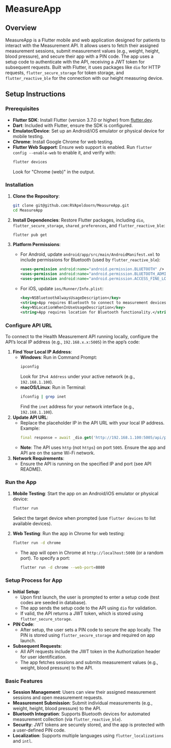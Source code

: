 # MeasureApp

## Overview
MeasureApp is a Flutter mobile and web application designed for patients to interact with the Measurement API. It allows users to fetch their assigned measurement sessions, submit measurement values (e.g., weight, height, blood pressure), and secure their app with a PIN code. The app uses a setup code to authenticate with the API, receiving a JWT token for subsequent requests. Built with Flutter, it uses packages like `dio` for HTTP requests, `flutter_secure_storage` for token storage, and `flutter_reactive_ble` for the connection with our height measuring device.

## Setup Instructions

### Prerequisites
- **Flutter SDK**: Install Flutter (version 3.7.0 or higher) from [flutter.dev](https://flutter.dev/docs/get-started/install).
- **Dart**: Included with Flutter, ensure the SDK is configured.
- **Emulator/Device**: Set up an Android/iOS emulator or physical device for mobile testing.
- **Chrome**: Install Google Chrome for web testing.
- **Flutter Web Support**: Ensure web support is enabled. Run `flutter config --enable-web` to enable it, and verify with:
  ```bash
  flutter devices
  ```
  Look for "Chrome (web)" in the output.

### Installation
1. **Clone the Repository**:
   ```bash
   git clone git@github.com:RVApeldoorn/MeasureApp.git
   cd MeasureApp
   ```

2. **Install Dependencies**:
   Restore Flutter packages, including `dio`, `flutter_secure_storage`, `shared_preferences`, and `flutter_reactive_ble`:
   ```bash
   flutter pub get
   ```

4. **Platform Permissions**:
   - For Android, update `android/app/src/main/AndroidManifest.xml` to include permissions for Bluetooth (used by `flutter_reactive_ble`):
     ```xml
     <uses-permission android:name="android.permission.BLUETOOTH" />
     <uses-permission android:name="android.permission.BLUETOOTH_ADMIN" />
     <uses-permission android:name="android.permission.ACCESS_FINE_LOCATION" />
     ```
   - For iOS, update `ios/Runner/Info.plist`:
     ```xml
     <key>NSBluetoothAlwaysUsageDescription</key>
     <string>App requires Bluetooth to connect to measurement devices.</string>
     <key>NSLocationWhenInUseUsageDescription</key>
     <string>App requires location for Bluetooth functionality.</string>
     ```

### Configure API URL
To connect to the Health Measurement API running locally, configure the API’s local IP address (e.g., `192.168.x.x:5005`) in the app’s code:
1. **Find Your Local IP Address**:
   - **Windows**: Run in Command Prompt:
     ```bash
     ipconfig
     ```
     Look for `IPv4 Address` under your active network (e.g., `192.168.1.100`).
   - **macOS/Linux**: Run in Terminal:
     ```bash
     ifconfig | grep inet
     ```
     Find the `inet` address for your network interface (e.g., `192.168.1.100`).
2. **Update API URL**:
   - Replace the placeholder IP in the API URL with your local IP address. Example:
     ```dart
     final response = await _dio.get('http://192.168.1.100:5005/api/patient/sessions');
     ```
   - **Note**: The API uses `http` (not `https`) on port `5005`. Ensure the app and API are on the same Wi-Fi network.
3. **Network Requirements**:
   - Ensure the API is running on the specified IP and port (see API README).

### Run the App
1. **Mobile Testing**:
   Start the app on an Android/iOS emulator or physical device:
   ```bash
   flutter run
   ```
   Select the target device when prompted (use `flutter devices` to list available devices).

2. **Web Testing**:
   Run the app in Chrome for web testing:
   ```bash
   flutter run -d chrome
   ```
   - The app will open in Chrome at `http://localhost:5000` (or a random port). To specify a port:
     ```bash
     flutter run -d chrome --web-port=8080
     ```

### Setup Process for App
- **Initial Setup**:
  - Upon first launch, the user is prompted to enter a setup code (test codes are seeded in database).
  - The app sends the setup code to the API using `dio` for validation.
  - If valid, the API returns a JWT token, which is stored using `flutter_secure_storage`.
- **PIN Code**:
  - After setup, the user sets a PIN code to secure the app locally. The PIN is stored using `flutter_secure_storage` and required on app launch.
- **Subsequent Requests**:
  - All API requests include the JWT token in the Authorization header for user identification.
  - The app fetches sessions and submits measurement values (e.g., weight, blood pressure) to the API.

### Basic Features
- **Session Management**: Users can view their assigned measurement sessions and open measurement requests.
- **Measurement Submission**: Submit individual measurements (e.g., weight, height, blood pressure) to the API.
- **Bluetooth Integration**: Supports Bluetooth devices for automated measurement collection (via `flutter_reactive_ble`).
- **Security**: JWT tokens are securely stored, and the app is protected with a user-defined PIN code.
- **Localization**: Supports multiple languages using `flutter_localizations` and `intl`.